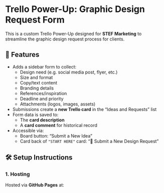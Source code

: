 # Trello Power-Up: Graphic Design Request Form

This is a custom Trello Power-Up designed for **STEF Marketing** to streamline the graphic design request process for clients.

## 🌟 Features

- Adds a sidebar form to collect:
  - Design need (e.g. social media post, flyer, etc.)
  - Size and format
  - Copy/text content
  - Branding details
  - References/inspiration
  - Deadline and priority
  - Attachments (logos, images, assets)
- Submissions create a **new Trello card** in the “Ideas and Requests” list
- Form data is saved to:
  - The **card description**
  - A **card comment** for historical record
- Accessible via:
  - Board button: “Submit a New Idea”
  - Card back of `"START HERE"` card: “📝 Submit a New Design Request”

## 🛠️ Setup Instructions

### 1. Hosting
Hosted via **GitHub Pages** at:
